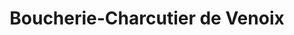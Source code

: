 ---
title: "Boucherie-Charcutier de Venoix"
url: /caen/boucherie-charcutier-de-venoix/
shop: boucherie
---